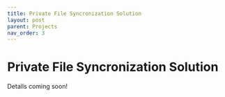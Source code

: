```yaml
---
title: Private File Syncronization Solution
layout: post
parent: Projects
nav_order: 3
---
```


# Private File Syncronization Solution

Details coming soon!